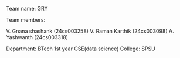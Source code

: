 Team name: GRY

Team members:

V. Gnana shashank (24cs003258)
V. Raman Karthik (24cs003098) 
A. Yashwanth (24cs003318)

Department:
BTech 1st year CSE(data science)
College: SPSU

